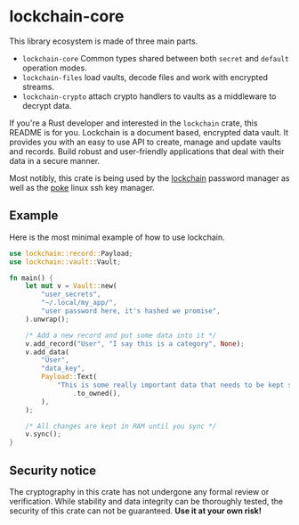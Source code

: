 # lockchain-core

This library ecosystem is made of three main parts.

 - `lockchain-core` Common types shared between both `secret` and `default` operation modes.
 - `lockchain-files` load vaults, decode files and work with encrypted streams.
 - `lockchain-crypto` attach crypto handlers to vaults as a middleware to decrypt data.

If you're a Rust developer and interested in the `lockchain` crate, this README is for you. Lockchain is a document based, encrypted data vault. It provides you with an easy to use API to create, manage and update vaults and records. Build robust and user-friendly applications that deal with their data in a secure manner.

Most notibly, this crate is being used by the [lockchain]() password manager as well as the [poke]() linux ssh key manager.

## Example

Here is the most minimal example of how to use lockchain.

```Rust
use lockchain::record::Payload;
use lockchain::vault::Vault;

fn main() {
    let mut v = Vault::new(
        "user_secrets",
        "~/.local/my_app/",
        "user password here, it's hashed we promise",
    ).unwrap();

    /* Add a new record and put some data into it */
    v.add_record("User", "I say this is a category", None);
    v.add_data(
        "User",
        "data_key",
        Payload::Text(
            "This is some really important data that needs to be kept secure. Promise me!!!"
                .to_owned(),
        ),
    );

    /* All changes are kept in RAM until you sync */
    v.sync();
}
```

## Security notice

The cryptography in this crate has not undergone any formal review or verification. While stability and data integrity can be thoroughly tested, the security of this crate can not be guaranteed. **Use it at your own risk!**